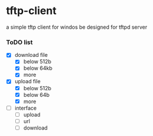 # tftp-client
a simple tftp client for windos
be designed for tftpd server

### ToDO list
- [x] download file
    - [x] below 512b
    - [x] below 64kb
    - [x] more
- [x] upload file
  - [x] below 512b
  - [x] below 64b
  - [x] more
- [ ] interface
  - [ ] upload
  - [ ] url
  - [ ] download